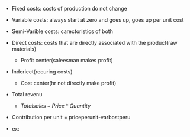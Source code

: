  - Fixed costs: costs of production do not change
 - Variable costs: always start at zero and goes up, goes up per unit cost
 - Semi-Varible costs: carectoristics of both
 - Direct costs: costs that are directly associated with the product(raw materials)
	 -	 Profit center(saleesman makes profit)	
 -	Inderiect(recuring costs)
	 - Cost center(hr not directly make profit)
 - Total revenu
	 - $Totalsales+Price*Quantity$
 - Contribution per unit = priceperunit-varbostperu



 - ex:
<!--stackedit_data:
eyJoaXN0b3J5IjpbMTIzNDI1MzgyMSwzNzUzMTQ2OTJdfQ==
-->